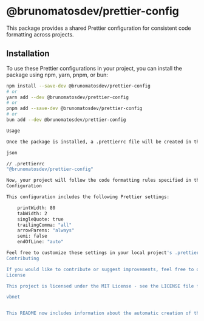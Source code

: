 # @brunomatosdev/prettier-config

This package provides a shared Prettier configuration for consistent code formatting across projects.

## Installation

To use these Prettier configurations in your project, you can install the package using npm, yarn, pnpm, or bun:

```bash
npm install --save-dev @brunomatosdev/prettier-config
# or
yarn add --dev @brunomatosdev/prettier-config
# or
pnpm add --save-dev @brunomatosdev/prettier-config
# or
bun add --dev @brunomatosdev/prettier-config

Usage

Once the package is installed, a .prettierrc file will be created in the root of your project, extending the shared configuration:

json

// .prettierrc
"@brunomatosdev/prettier-config"

Now, your project will follow the code formatting rules specified in this configuration.
Configuration

This configuration includes the following Prettier settings:

    printWidth: 80
    tabWidth: 2
    singleQuote: true
    trailingComma: "all"
    arrowParens: "always"
    semi: false
    endOfLine: "auto"

Feel free to customize these settings in your local project's .prettierrc file.
Contributing

If you would like to contribute or suggest improvements, feel free to open an issue or submit a pull request on the GitHub repository.
License

This project is licensed under the MIT License - see the LICENSE file for details.

vbnet


This README now includes information about the automatic creation of the `.prettierrc` file and provides instructions on how to use the shared configuration in projects.# brunomatosdev-prettier-config
